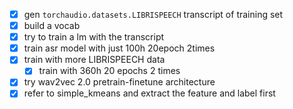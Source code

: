 - [x] gen `torchaudio.datasets.LIBRISPEECH` transcript of training set
- [x] build a vocab
- [x] try to train a lm with the transcript
- [x] train asr model with just 100h 20epoch 2times
- [x] train with more LIBRISPEECH data
    - [x] train with 360h 20 epochs 2 times
- [x] try wav2vec 2.0 pretrain-finetune architecture
- [x] refer to simple_kmeans and extract the feature and label first